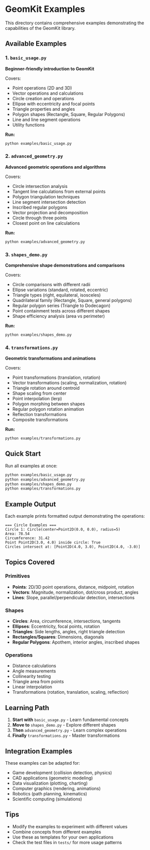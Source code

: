# GeomKit Examples

This directory contains comprehensive examples demonstrating the capabilities of the GeomKit library.

## Available Examples

### 1. `basic_usage.py`
**Beginner-friendly introduction to GeomKit**

Covers:
- Point operations (2D and 3D)
- Vector operations and calculations
- Circle creation and operations
- Ellipse with eccentricity and focal points
- Triangle properties and angles
- Polygon shapes (Rectangle, Square, Regular Polygons)
- Line and line segment operations
- Utility functions

**Run:**
```bash
python examples/basic_usage.py
```

### 2. `advanced_geometry.py`
**Advanced geometric operations and algorithms**

Covers:
- Circle intersection analysis
- Tangent line calculations from external points
- Polygon triangulation techniques
- Line segment intersection detection
- Inscribed regular polygons
- Vector projection and decomposition
- Circle through three points
- Closest point on line calculations

**Run:**
```bash
python examples/advanced_geometry.py
```

### 3. `shapes_demo.py`
**Comprehensive shape demonstrations and comparisons**

Covers:
- Circle comparisons with different radii
- Ellipse variations (standard, rotated, eccentric)
- Triangle types (right, equilateral, isosceles)
- Quadrilateral family (Rectangle, Square, general polygons)
- Regular polygon series (Triangle to Dodecagon)
- Point containment tests across different shapes
- Shape efficiency analysis (area vs perimeter)

**Run:**
```bash
python examples/shapes_demo.py
```

### 4. `transformations.py`
**Geometric transformations and animations**

Covers:
- Point transformations (translation, rotation)
- Vector transformations (scaling, normalization, rotation)
- Triangle rotation around centroid
- Shape scaling from center
- Point interpolation (lerp)
- Polygon morphing between shapes
- Regular polygon rotation animation
- Reflection transformations
- Composite transformations

**Run:**
```bash
python examples/transformations.py
```

## Quick Start

Run all examples at once:
```bash
python examples/basic_usage.py
python examples/advanced_geometry.py
python examples/shapes_demo.py
python examples/transformations.py
```

## Example Output

Each example prints formatted output demonstrating the operations:

```
=== Circle Examples ===
Circle 1: Circle(center=Point2D(0.0, 0.0), radius=5)
Area: 78.54
Circumference: 31.42
Point Point2D(3.0, 4.0) inside circle: True
Circles intersect at: [Point2D(4.0, 3.0), Point2D(4.0, -3.0)]
```

## Topics Covered

### Primitives
- **Points**: 2D/3D point operations, distance, midpoint, rotation
- **Vectors**: Magnitude, normalization, dot/cross product, angles
- **Lines**: Slope, parallel/perpendicular detection, intersections

### Shapes
- **Circles**: Area, circumference, intersections, tangents
- **Ellipses**: Eccentricity, focal points, rotation
- **Triangles**: Side lengths, angles, right triangle detection
- **Rectangles/Squares**: Dimensions, diagonals
- **Regular Polygons**: Apothem, interior angles, inscribed shapes

### Operations
- Distance calculations
- Angle measurements
- Collinearity testing
- Triangle area from points
- Linear interpolation
- Transformations (rotation, translation, scaling, reflection)

## Learning Path

1. **Start with** `basic_usage.py` - Learn fundamental concepts
2. **Move to** `shapes_demo.py` - Explore different shapes
3. **Then** `advanced_geometry.py` - Learn complex operations
4. **Finally** `transformations.py` - Master transformations

## Integration Examples

These examples can be adapted for:
- Game development (collision detection, physics)
- CAD applications (geometric modeling)
- Data visualization (plotting, charting)
- Computer graphics (rendering, animations)
- Robotics (path planning, kinematics)
- Scientific computing (simulations)

## Tips

- Modify the examples to experiment with different values
- Combine concepts from different examples
- Use these as templates for your own applications
- Check the test files in `tests/` for more usage patterns

